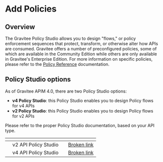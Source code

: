 # Add Policies

## Overview

The Gravitee Policy Studio allows you to design "flows," or policy enforcement sequences that protect, transform, or otherwise alter how APIs are consumed. Gravitee offers a number of preconfigured policies, some of which are available in the Community Edition while others are only available in Gravitee's Enterprise Edition. For more information on specific policies, please refer to the [Policy Reference](broken-reference) documentation.

## Policy Studio options

As of Gravitee APIM 4.0, there are two Policy Studio options:

* **v4 Policy Studio**: this Policy Studio enables you to design Policy flows for v4 APIs
* **v2 Policy Studio**: this Policy Studio enables you to design Policy flows for v2 APIs

Please refer to the proper Policy Studio documentation, based on your API type.

<table data-card-size="large" data-view="cards"><thead><tr><th></th><th></th><th></th><th data-hidden data-card-target data-type="content-ref"></th></tr></thead><tbody><tr><td></td><td>v2 API Policy Studio</td><td></td><td><a href="broken-reference">Broken link</a></td></tr><tr><td></td><td>v4 API Policy Studio</td><td></td><td><a href="broken-reference">Broken link</a></td></tr></tbody></table>
